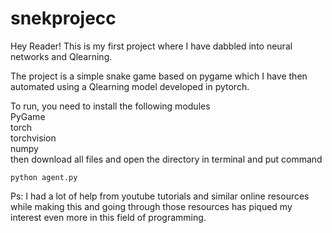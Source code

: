 # snekprojecc

Hey Reader! This is my first project where I have dabbled into neural networks and Qlearning.

The project is a simple snake game based on pygame which I have then automated using a Qlearning model developed in pytorch.

To run, you need to install the following modules <br>PyGame <br>torch <br>torchvision <br>numpy
<br>then download all files and open the directory in terminal and put command 

    python agent.py


Ps: I had a lot of help from youtube tutorials and similar online resources while making this and going through those resources has piqued my interest even more in this field of programming. 